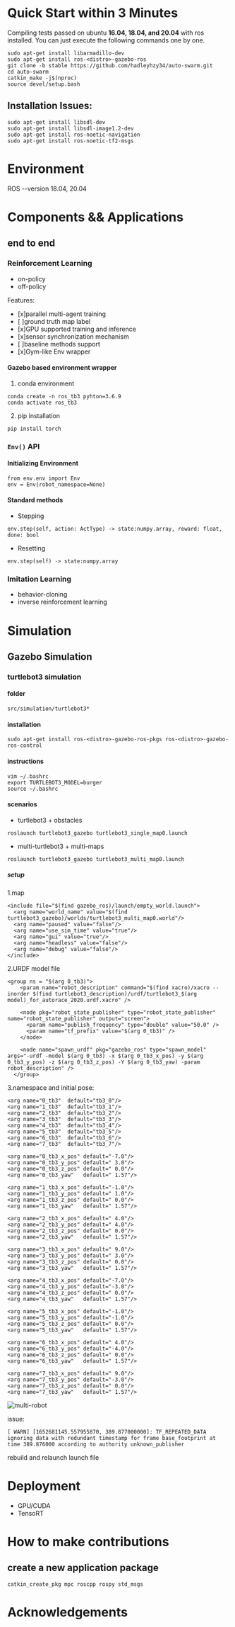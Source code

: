 # Quick Start within 3 Minutes 
Compiling tests passed on ubuntu **16.04, 18.04, and 20.04** with ros installed.
You can just execute the following commands one by one.
```
sudo apt-get install libarmadillo-dev
sudo apt-get install ros-<distro>-gazebo-ros
git clone -b stable https://github.com/hadleyhzy34/auto-swarm.git
cd auto-swarm
catkin_make -j$(nproc)
source devel/setup.bash
```

## Installation Issues:

```
sudo apt-get install libsdl-dev
sudo apt-get install libsdl-image1.2-dev
sudo apt-get install ros-noetic-navigation
sudo apt-get install ros-noetic-tf2-msgs
```

# Environment

ROS --version 18.04, 20.04

# Components && Applications

## end to end

### Reinforcement Learning

* on-policy
* off-policy

Features:
* [x]parallel multi-agent training
* [ ]ground truth map label
* [x]GPU supported training and inference
* [x]sensor synchronization mechanism
* [ ]baseline methods support
* [x]Gym-like Env wrapper


#### Gazebo based environment wrapper

1. conda environment

```
conda create -n ros_tb3 pyhton=3.6.9
conda activate ros_tb3
```

2. pip installation

```
pip install torch
```

### `Env()` API

#### Initializing Environment

```
from env.env import Env
env = Env(robot_namespace=None)
```

#### Standard methods

* Stepping
```
env.step(self, action: ActType) -> state:numpy.array, reward: float, done: bool
```

* Resetting
```
env.step(self) -> state:numpy.array
```


### Imitation Learning

* behavior-cloning
* inverse reinforcement learning

# Simulation

## Gazebo Simulation
### turtlebot3 simulation
#### folder

```
src/simulation/turtlebot3*
```

#### installation

```
sudo apt-get install ros-<distro>-gazebo-ros-pkgs ros-<distro>-gazebo-ros-control
```

#### instructions

```
vim ~/.bashrc
export TURTLEBOT3_MODEL=burger
source ~/.bashrc
```

#### scenarios

* turtlebot3 + obstacles

```
roslaunch turtlebot3_gazebo turtlebot3_single_map0.launch
```

* multi-turtlebot3 + multi-maps

```
roslaunch turtlebot3_gazebo turtlebot3_multi_map0.launch
```

##### setup

1.map

```
<include file="$(find gazebo_ros)/launch/empty_world.launch">
  <arg name="world_name" value="$(find turtlebot3_gazebo)/worlds/turtlebot3_multi_map0.world"/>
  <arg name="paused" value="false"/>
  <arg name="use_sim_time" value="true"/>
  <arg name="gui" value="true"/>
  <arg name="headless" value="false"/>
  <arg name="debug" value="false"/>
</include>  
```


2.URDF model file

```
<group ns = "$(arg 0_tb3)">
    <param name="robot_description" command="$(find xacro)/xacro --inorder $(find turtlebot3_description)/urdf/turtlebot3_$(arg model)_for_autorace_2020.urdf.xacro" />

    <node pkg="robot_state_publisher" type="robot_state_publisher" name="robot_state_publisher" output="screen">
      <param name="publish_frequency" type="double" value="50.0" />
      <param name="tf_prefix" value="$(arg 0_tb3)" />
    </node>
    
    <node name="spawn_urdf" pkg="gazebo_ros" type="spawn_model" args="-urdf -model $(arg 0_tb3) -x $(arg 0_tb3_x_pos) -y $(arg 0_tb3_y_pos) -z $(arg 0_tb3_z_pos) -Y $(arg 0_tb3_yaw) -param robot_description" />
  </group>
```

3.namespace and initial pose:

```
<arg name="0_tb3"  default="tb3_0"/>
<arg name="1_tb3"  default="tb3_1"/>
<arg name="2_tb3"  default="tb3_2"/>
<arg name="3_tb3"  default="tb3_3"/>
<arg name="4_tb3"  default="tb3_4"/>
<arg name="5_tb3"  default="tb3_5"/>
<arg name="6_tb3"  default="tb3_6"/>
<arg name="7_tb3"  default="tb3_7"/>

<arg name="0_tb3_x_pos" default="-7.0"/>
<arg name="0_tb3_y_pos" default=" 3.0"/>
<arg name="0_tb3_z_pos" default=" 0.0"/>
<arg name="0_tb3_yaw"   default=" 1.57"/>

<arg name="1_tb3_x_pos" default="-1.0"/>
<arg name="1_tb3_y_pos" default=" 1.0"/>
<arg name="1_tb3_z_pos" default=" 0.0"/>
<arg name="1_tb3_yaw"   default=" 1.57"/>

<arg name="2_tb3_x_pos" default=" 4.0"/>
<arg name="2_tb3_y_pos" default=" 4.0"/>
<arg name="2_tb3_z_pos" default=" 0.0"/>
<arg name="2_tb3_yaw"   default=" 1.57"/>

<arg name="3_tb3_x_pos" default=" 9.0"/>
<arg name="3_tb3_y_pos" default=" 3.0"/>
<arg name="3_tb3_z_pos" default=" 0.0"/>
<arg name="3_tb3_yaw"   default=" 1.57"/>

<arg name="4_tb3_x_pos" default="-7.0"/>
<arg name="4_tb3_y_pos" default="-3.0"/>
<arg name="4_tb3_z_pos" default=" 0.0"/>
<arg name="4_tb3_yaw"   default=" 1.57"/>

<arg name="5_tb3_x_pos" default="-1.0"/>
<arg name="5_tb3_y_pos" default="-1.0"/>
<arg name="5_tb3_z_pos" default=" 0.0"/>
<arg name="5_tb3_yaw"   default=" 1.57"/>

<arg name="6_tb3_x_pos" default=" 4.0"/>
<arg name="6_tb3_y_pos" default="-4.0"/>
<arg name="6_tb3_z_pos" default=" 0.0"/>
<arg name="6_tb3_yaw"   default=" 1.57"/>

<arg name="7_tb3_x_pos" default=" 9.0"/>
<arg name="7_tb3_y_pos" default="-3.0"/>
<arg name="7_tb3_z_pos" default=" 0.0"/>
<arg name="7_tb3_yaw"   default=" 1.57"/>
```

![multi-robot](https://github.com/auto-swarm/auto-swarm/blob/new/src/simulation/turtlebot3_gazebo/assets/multi_robot.png)

issue:

```
[ WARN] [1652681145.557955870, 389.877000000]: TF_REPEATED_DATA ignoring data with redundant timestamp for frame base_footprint at time 389.876000 according to authority unknown_publisher
```

rebuild and relaunch launch file



# Deployment

* GPU/CUDA
* TensoRT

# How to make contributions

## create a new application package

```
catkin_create_pkg mpc roscpp rospy std_msgs
```

# Acknowledgements
